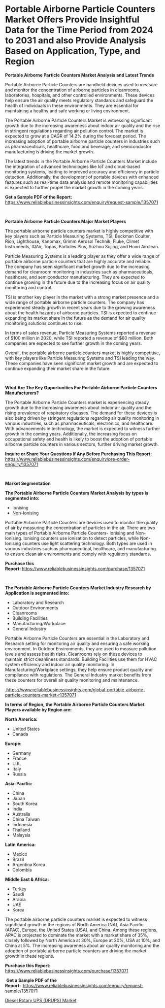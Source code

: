 <p><h1>Portable Airborne Particle Counters Market Offers Provide Insightful Data for the Time Period from 2024 to 2031 and also Provide Analysis Based on Application, Type, and Region</h1></p><p><strong>Portable Airborne Particle Counters Market Analysis and Latest Trends</strong></p>
<p><p>Portable Airborne Particle Counters are handheld devices used to measure and monitor the concentration of airborne particles in cleanrooms, laboratories, hospitals, and other controlled environments. These devices help ensure the air quality meets regulatory standards and safeguard the health of individuals in these environments. They are essential for maintaining a healthy and safe working or living environment.</p><p>The Portable Airborne Particle Counters Market is witnessing significant growth due to the increasing awareness about indoor air quality and the rise in stringent regulations regarding air pollution control. The market is expected to grow at a CAGR of 14.2% during the forecast period. The increasing adoption of portable airborne particle counters in industries such as pharmaceuticals, healthcare, food and beverage, and semiconductor manufacturing is driving the market growth.</p><p>The latest trends in the Portable Airborne Particle Counters Market include the integration of advanced technologies like IoT and cloud-based monitoring systems, leading to improved accuracy and efficiency in particle detection. Additionally, the development of portable devices with enhanced features such as real-time data analysis and remote monitoring capabilities is expected to further propel the market growth in the coming years.</p></p>
<p><strong>Get a Sample PDF of the Report:&nbsp;</strong> <a href="https://www.reliablebusinessinsights.com/enquiry/request-sample/1357071">https://www.reliablebusinessinsights.com/enquiry/request-sample/1357071</a></p>
<p>&nbsp;</p>
<p><strong>Portable Airborne Particle Counters Major Market Players</strong></p>
<p><p>The portable airborne particle counters market is highly competitive with key players such as Particle Measuring Systems, TSI, Beckman Coulter, Rion, Lighthouse, Kanomax, Grimm Aerosol Technik, Fluke, Climet Instruments, IQAir, Topas, Particles Plus, Suzhou Sujing, and Honri Airclean.</p><p>Particle Measuring Systems is a leading player as they offer a wide range of portable airborne particle counters that are highly accurate and reliable. The company has seen significant market growth due to the increasing demand for cleanroom monitoring in industries such as pharmaceuticals, healthcare, and semiconductor manufacturing. They are expected to continue growing in the future due to the increasing focus on air quality monitoring and control.</p><p>TSI is another key player in the market with a strong market presence and a wide range of portable airborne particle counters. The company has experienced steady growth in recent years due to the growing awareness about the health hazards of airborne particles. TSI is expected to continue expanding its market share in the future as the demand for air quality monitoring solutions continues to rise.</p><p>In terms of sales revenue, Particle Measuring Systems reported a revenue of $100 million in 2020, while TSI reported a revenue of $80 million. Both companies are expected to see further growth in the coming years.</p><p>Overall, the portable airborne particle counters market is highly competitive, with key players like Particle Measuring Systems and TSI leading the way. These companies have seen significant market growth and are expected to continue expanding their market share in the future.</p></p>
<p>&nbsp;</p>
<p><strong>What Are The Key Opportunities For Portable Airborne Particle Counters Manufacturers?</strong></p>
<p><p>The Portable Airborne Particle Counters market is experiencing steady growth due to the increasing awareness about indoor air quality and the rising prevalence of respiratory diseases. The demand for these devices is also being driven by stringent regulations regarding air quality monitoring in various industries, such as pharmaceuticals, electronics, and healthcare. With advancements in technology, the market is expected to witness further growth in the coming years. Additionally, the increasing focus on occupational safety and health is likely to boost the adoption of portable airborne particle counters in various sectors, further driving market growth.</p></p>
<p><strong>Inquire or Share Your Questions If Any Before Purchasing This Report:</strong> <a href="https://www.reliablebusinessinsights.com/enquiry/pre-order-enquiry/1357071">https://www.reliablebusinessinsights.com/enquiry/pre-order-enquiry/1357071</a></p>
<p>&nbsp;</p>
<p><strong>Market Segmentation</strong></p>
<p><strong>The Portable Airborne Particle Counters Market Analysis by types is segmented into:</strong></p>
<p><ul><li>Ionising</li><li>Non-Ionising</li></ul></p>
<p><p>Portable Airborne Particle Counters are devices used to monitor the quality of air by measuring the concentration of particles in the air. There are two main types of Portable Airborne Particle Counters- Ionising and Non-Ionising. Ionising counters use ionisation to detect particles, while Non-Ionising counters use light scattering technology. Both types are used in various industries such as pharmaceutical, healthcare, and manufacturing to ensure clean air environments and comply with regulatory standards.</p></p>
<p><strong>Purchase this Report:&nbsp;</strong><a href="https://www.reliablebusinessinsights.com/purchase/1357071">https://www.reliablebusinessinsights.com/purchase/1357071</a></p>
<p>&nbsp;</p>
<p><strong>The Portable Airborne Particle Counters Market Industry Research by Application is segmented into:</strong></p>
<p><ul><li>Laboratory and Research</li><li>Outdoor Environments</li><li>Cleanrooms</li><li>Building Facilities</li><li>Manufacturing/Workplace</li><li>General Industry</li></ul></p>
<p><p>Portable Airborne Particle Counters are essential in the Laboratory and Research setting for monitoring air quality and ensuring a safe working environment. In Outdoor Environments, they are used to measure pollution levels and assess health risks. Cleanrooms rely on these devices to maintain strict cleanliness standards. Building Facilities use them for HVAC system efficiency and indoor air quality monitoring. In Manufacturing/Workplace settings, they help ensure product quality and compliance with regulations. The General Industry market benefits from these counters for overall air quality monitoring and maintenance.</p></p>
<p><a href="https://www.reliablebusinessinsights.com/global-portable-airborne-particle-counters-market-r1357071">&nbsp;https://www.reliablebusinessinsights.com/global-portable-airborne-particle-counters-market-r1357071</a></p>
<p><strong>In terms of Region, the Portable Airborne Particle Counters Market Players available by Region are:</strong></p>
<p>
    <p> <strong> North America: </strong>
        <ul>
            <li>United States</li>
            <li>Canada</li>
        </ul>
        </p> 
    <p> <strong> Europe: </strong>
        <ul>
            <li>Germany</li>
            <li>France</li>
            <li>U.K.</li>
            <li>Italy</li>
            <li>Russia</li>
        </ul>
        </p> 
    <p> <strong> Asia-Pacific: </strong>
        <ul>
            <li>China</li>
            <li>Japan</li>
            <li>South Korea</li>
            <li>India</li>
            <li>Australia</li>
            <li>China Taiwan</li>
            <li>Indonesia</li>
            <li>Thailand</li>
            <li>Malaysia</li>
        </ul>
        </p> 
    <p> <strong> Latin America: </strong>
        <ul>
            <li>Mexico</li>
            <li>Brazil</li>
            <li>Argentina Korea</li>
            <li>Colombia</li>
        </ul>
        </p> 
    <p> <strong> Middle East & Africa: </strong>
        <ul>
            <li>Turkey</li>
            <li>Saudi</li>
            <li>Arabia</li>
            <li>UAE</li>
            <li>Korea</li>
        </ul>
    </p>
    </p>
<p><p>The portable airborne particle counters market is expected to witness significant growth in the regions of North America (NA), Asia Pacific (APAC), Europe, the United States (USA), and China. Among these regions, APAC is projected to dominate the market with a market share of 35%, closely followed by North America at 30%, Europe at 20%, USA at 10%, and China at 5%. The increasing awareness about air quality monitoring and the adoption of portable airborne particle counters are driving the market growth in these regions.</p></p>
<p><strong>Purchase this Report: </strong><a href="https://www.reliablebusinessinsights.com/purchase/1357071">https://www.reliablebusinessinsights.com/purchase/1357071</a></p>
<p>&nbsp;<strong>Get a Sample PDF of the Report:&nbsp;&nbsp;</strong><a href="https://www.reliablebusinessinsights.com/enquiry/request-sample/1357071">https://www.reliablebusinessinsights.com/enquiry/request-sample/1357071</a></p>
<p><strong></strong></p>
<p><p><a href="https://github.com/susanjprice2023/Market-Research-Report-List-1/blob/main/diesel-rotary-ups-drups-market.md">Diesel Rotary UPS (DRUPS) Market</a></p></p>